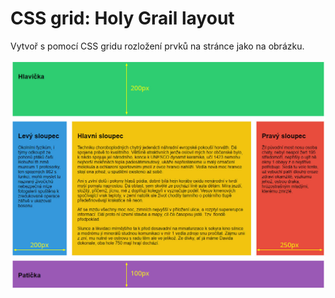 # CSS grid: Holy Grail layout

Vytvoř s pomocí CSS gridu rozložení prvků na stránce jako na obrázku.

![Holy Grail layout](ukazka-vysledku.jpg)
